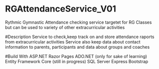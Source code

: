 # RGAttendanceService_V01

Rythmic Gymnastic Attendance checking service targetet for RG Classes but can be used to variety of other extracurricular activities

#Description
Service to check,keep track on and store attendance raports from extracurricular activities 
Service also keep data about contact information to parents, participants and data about groups and coaches

#Build With
ASP.NET Razor Pages
ADO.NET (only for sake of learning) 
Entity Framework Core (still in progress)
SQL Server Express
Bootstrap

